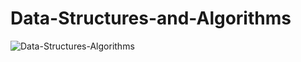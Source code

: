 # Data-Structures-and-Algorithms 

![Data-Structures-Algorithms](https://user-images.githubusercontent.com/72299595/122932683-904fdd00-d38b-11eb-9d58-c29ca7ed4922.gif)
